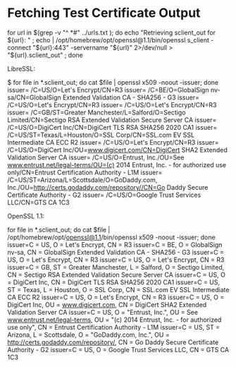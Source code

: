 # Fetching Test Certificate Output
<!-- :created: 2023-04-24 11:03 -->

for url in $(grep -v "^ *#" ../urls.txt ); do echo "Retrieving sclient_out for ${url}: " ; echo | /opt/homebrew/opt/openssl@1.1/bin/openssl s_client -connect "${url}:443" -servername "${url}" 2>/dev/null > "${url}.sclient_out" ; done

LibreSSL:

$ for file in *.sclient_out; do cat $file | openssl x509 -noout -issuer; done
issuer= /C=US/O=Let's Encrypt/CN=R3
issuer= /C=BE/O=GlobalSign nv-sa/CN=GlobalSign Extended Validation CA - SHA256 - G3
issuer= /C=US/O=Let's Encrypt/CN=R3
issuer= /C=US/O=Let's Encrypt/CN=R3
issuer= /C=GB/ST=Greater Manchester/L=Salford/O=Sectigo Limited/CN=Sectigo RSA Extended Validation Secure Server CA
issuer= /C=US/O=DigiCert Inc/CN=DigiCert TLS RSA SHA256 2020 CA1
issuer= /C=US/ST=Texas/L=Houston/O=SSL Corp/CN=SSL.com EV SSL Intermediate CA ECC R2
issuer= /C=US/O=Let's Encrypt/CN=R3
issuer= /C=US/O=DigiCert Inc/OU=www.digicert.com/CN=DigiCert SHA2 Extended Validation Server CA
issuer= /C=US/O=Entrust, Inc./OU=See www.entrust.net/legal-terms/OU=(c) 2014 Entrust, Inc. - for authorized use only/CN=Entrust Certification Authority - L1M
issuer= /C=US/ST=Arizona/L=Scottsdale/O=GoDaddy.com, Inc./OU=http://certs.godaddy.com/repository//CN=Go Daddy Secure Certificate Authority - G2
issuer= /C=US/O=Google Trust Services LLC/CN=GTS CA 1C3

OpenSSL 1.1:

for file in *.sclient_out; do cat $file | /opt/homebrew/opt/openssl@1.1/bin/openssl x509 -noout -issuer; done
issuer=C = US, O = Let's Encrypt, CN = R3
issuer=C = BE, O = GlobalSign nv-sa, CN = GlobalSign Extended Validation CA - SHA256 - G3
issuer=C = US, O = Let's Encrypt, CN = R3
issuer=C = US, O = Let's Encrypt, CN = R3
issuer=C = GB, ST = Greater Manchester, L = Salford, O = Sectigo Limited, CN = Sectigo RSA Extended Validation Secure Server CA
issuer=C = US, O = DigiCert Inc, CN = DigiCert TLS RSA SHA256 2020 CA1
issuer=C = US, ST = Texas, L = Houston, O = SSL Corp, CN = SSL.com EV SSL Intermediate CA ECC R2
issuer=C = US, O = Let's Encrypt, CN = R3
issuer=C = US, O = DigiCert Inc, OU = www.digicert.com, CN = DigiCert SHA2 Extended Validation Server CA
issuer=C = US, O = "Entrust, Inc.", OU = See www.entrust.net/legal-terms, OU = "(c) 2014 Entrust, Inc. - for authorized use only", CN = Entrust Certification Authority - L1M
issuer=C = US, ST = Arizona, L = Scottsdale, O = "GoDaddy.com, Inc.", OU = http://certs.godaddy.com/repository/, CN = Go Daddy Secure Certificate Authority - G2
issuer=C = US, O = Google Trust Services LLC, CN = GTS CA 1C3

